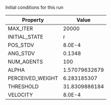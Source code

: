 Initial conditions for this run

| Property     | Value     |
|--------------|-----------|
|MAX_ITER|20000|
|INITIAL_STATE|r|
|POS_STDV|8.0E-4|
|ANG_STDV|0.1348|
|NUM_AGENTS|100|
|ALPHA| 1.57079632679|
|PERCEIVED_WEIGHT|6.283185307|
|THRESHOLD|31.8309886184|
|VELOCITY|8.0E-4|